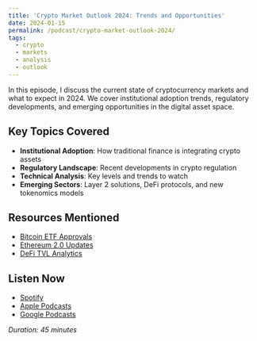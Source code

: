 ```yaml
---
title: 'Crypto Market Outlook 2024: Trends and Opportunities'
date: 2024-01-15
permalink: /podcast/crypto-market-outlook-2024/
tags:
  - crypto
  - markets
  - analysis
  - outlook
---
```


In this episode, I discuss the current state of cryptocurrency markets and what to expect in 2024. We cover institutional adoption trends, regulatory developments, and emerging opportunities in the digital asset space.

## Key Topics Covered

- **Institutional Adoption**: How traditional finance is integrating crypto assets
- **Regulatory Landscape**: Recent developments in crypto regulation
- **Technical Analysis**: Key levels and trends to watch
- **Emerging Sectors**: Layer 2 solutions, DeFi protocols, and new tokenomics models

## Resources Mentioned

- [Bitcoin ETF Approvals](https://example.com)
- [Ethereum 2.0 Updates](https://example.com)
- [DeFi TVL Analytics](https://example.com)

## Listen Now

- [Spotify](https://open.spotify.com/episode/example)
- [Apple Podcasts](https://podcasts.apple.com/podcast/example)
- [Google Podcasts](https://podcasts.google.com/episode/example)

*Duration: 45 minutes*
